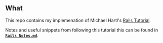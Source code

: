 ## What

This repo contains my implemenation of Michael Hartl's [Rails Tutorial](railstutorial.org).

Notes and useful snippets from following this tutorial this can be found in
[**`Rails Notes.md`**](https://github.com/ethanp/programming/blob/master/Notes/Rails%20Notes.md).
